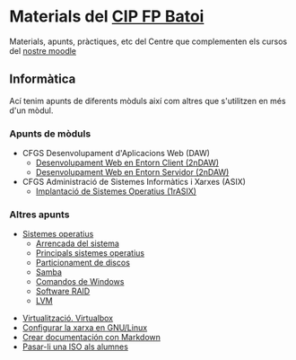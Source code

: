 # Materials del [CIP FP Batoi](http://www.cipfpbatoi.es)
Materials, apunts, pràctiques, etc del Centre que complementen els cursos del [nostre moodle](https://moodle.cipfpbatoi.es)

## Informàtica
Ací tenim apunts de diferents mòduls així com altres que s'utilitzen en més d'un mòdul.

### Apunts de mòduls
* CFGS Desenvolupament d'Aplicacions Web (DAW)
  * [Desenvolupament Web en Entorn Client (2nDAW)](./daw/dwc/)
  * [Desenvolupament Web en Entorn Servidor (2nDAW)](https://igomis.github.io/apunts/)  
* CFGS Administració de Sistemes Informàtics i Xarxes (ASIX)
  * [Implantació de Sistemes Operatius (1rASIX)](./asix/iso/)
  
### Altres apunts
- [Sistemes operatius](./altres/sistemes-operatius)
  * [Arrencada del sistema](./altres/sistemes-operatius/arrencada/)
  * [Principals sistemes operatius](./altres/sistemes-operatius/exemples-so/)
  * [Particionament de discos](./altres/sistemes-operatius/particions/)
  * [Samba](./altres/sistemes-operatius/samba/)
  * [Comandos de Windows](./altres/sistemes-operatius/comandos-windows/)
  * [Software RAID](./altres/software-raid/)
  * [LVM](./altres/lvm/)
* [Virtualització. Virtualbox](./altres/virtualitzacio/)
* [Configurar la xarxa en GNU/Linux](./altres/xarxa-linux/)
* [Crear documentación con Markdown](./altres/markdown/)
* [Pasar-li una ISO als alumnes](./altres/descargar-isos)
